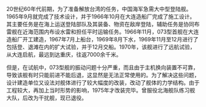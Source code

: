 20世纪60年代前期，为了准备解放台湾的任务，中国海军急需大中型登陆舰。1965年9月就完成了技术设计，并于1966年10月在大连造船厂完成了施工设计。其主要任务是在海上运送登陆部队及其装备、物资在敌岸登陆，辅助任务是协同布雷舰在近海范围内布设水雷和担任平时运输任务。1966年11月，073型首舰在大连造船厂开工建造，1967年7月上船台，1969年8月下水，1969年11月至12月进行了包括登、退滩在内的扩大试验，并于12月交船。1970年，该舰进行了远航试验，从大连启航，最远到达重庆，往返7000余千米。

但是，在试航中，073型舰的振动问题十分严重，而且由于主机换向装置不可靠，导致该舰有时只能前进不能后退，这显然是无法正常使用的。为了解决这些问题，设计建造单位又设法对舰体进行了较大幅度的改装，改动了舰体的力学结构。由于工程较大，再加上当时形势的影响，1975年才改装完毕。曾服役北海舰队练习舰大队，后改为干扰舰，现已退役。
